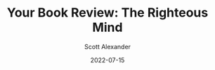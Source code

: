 ---
layout: podcast
title: "Your Book Review: The Righteous Mind"
author: Scott Alexander
description: https://astralcodexten.substack.com/p/your-book-review-the-righteous-mind
date: 2022-07-15
length: 15813624
duration: 3953
guid: your-book-review-the-righteous-mind
---